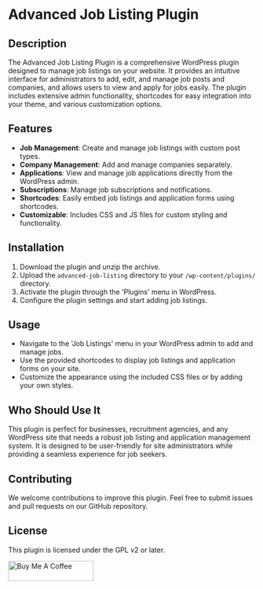 # Advanced Job Listing Plugin

## Description
The Advanced Job Listing Plugin is a comprehensive WordPress plugin designed to manage job listings on your website. It provides an intuitive interface for administrators to add, edit, and manage job posts and companies, and allows users to view and apply for jobs easily. The plugin includes extensive admin functionality, shortcodes for easy integration into your theme, and various customization options.

## Features
- **Job Management**: Create and manage job listings with custom post types.
- **Company Management**: Add and manage companies separately.
- **Applications**: View and manage job applications directly from the WordPress admin.
- **Subscriptions**: Manage job subscriptions and notifications.
- **Shortcodes**: Easily embed job listings and application forms using shortcodes.
- **Customizable**: Includes CSS and JS files for custom styling and functionality.

## Installation
1. Download the plugin and unzip the archive.
2. Upload the `advanced-job-listing` directory to your `/wp-content/plugins/` directory.
3. Activate the plugin through the 'Plugins' menu in WordPress.
4. Configure the plugin settings and start adding job listings.

## Usage
- Navigate to the 'Job Listings' menu in your WordPress admin to add and manage jobs.
- Use the provided shortcodes to display job listings and application forms on your site.
- Customize the appearance using the included CSS files or by adding your own styles.

## Who Should Use It
This plugin is perfect for businesses, recruitment agencies, and any WordPress site that needs a robust job listing and application management system. It is designed to be user-friendly for site administrators while providing a seamless experience for job seekers.

## Contributing
We welcome contributions to improve this plugin. Feel free to submit issues and pull requests on our GitHub repository.

## License
This plugin is licensed under the GPL v2 or later.

<a href="https://www.buymeacoffee.com/donalda" target="_blank"><img src="https://cdn.buymeacoffee.com/buttons/default-orange.png" alt="Buy Me A Coffee" height="41" width="174"></a>
